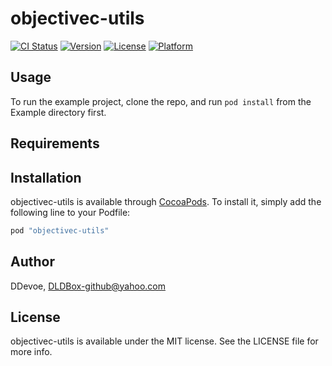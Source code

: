 # objectivec-utils

[![CI Status](http://img.shields.io/travis/DDevoe/objectivec-utils.svg?style=flat)](https://travis-ci.org/DDevoe/objectivec-utils)
[![Version](https://img.shields.io/cocoapods/v/objectivec-utils.svg?style=flat)](http://cocoapods.org/pods/objectivec-utils)
[![License](https://img.shields.io/cocoapods/l/objectivec-utils.svg?style=flat)](http://cocoapods.org/pods/objectivec-utils)
[![Platform](https://img.shields.io/cocoapods/p/objectivec-utils.svg?style=flat)](http://cocoapods.org/pods/objectivec-utils)

## Usage

To run the example project, clone the repo, and run `pod install` from the Example directory first.

## Requirements

## Installation

objectivec-utils is available through [CocoaPods](http://cocoapods.org). To install
it, simply add the following line to your Podfile:

```ruby
pod "objectivec-utils"
```

## Author

DDevoe, DLDBox-github@yahoo.com

## License

objectivec-utils is available under the MIT license. See the LICENSE file for more info.
